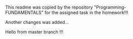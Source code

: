 This readme was copied by the repository "Programming-FUNDAMENTALS"
for the assigned task in the homework!!!

Another changes was added...

Hello from master branch !!!